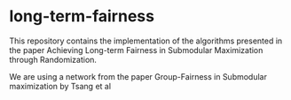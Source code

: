 # long-term-fairness
This repository contains the implementation of the algorithms presented in the paper Achieving Long-term Fairness in Submodular Maximization through Randomization. 

We are using a network from the paper Group-Fairness in Submodular maximization by Tsang et al

